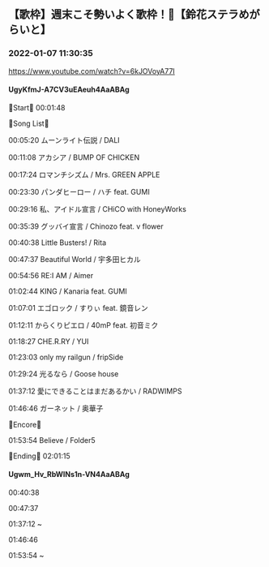 ## 【歌枠】週末こそ勢いよく歌枠！🔔【鈴花ステラめがらいと】
### 2022-01-07 11:30:35
https://www.youtube.com/watch?v=6kJOVoyA77I
#### UgyKfmJ-A7CV3uEAeuh4AaABAg
🔔Start🔔 00:01:48



🔔Song List🔔

00:05:20 ムーンライト伝説 / DALI

00:11:08 アカシア / BUMP OF CHICKEN

00:17:24 ロマンチシズム / Mrs. GREEN APPLE

00:23:30 パンダヒーロー / ハチ feat. GUMI

00:29:16 私、アイドル宣言 / CHiCO with HoneyWorks

00:35:39 グッバイ宣言 / Chinozo feat. v flower

00:40:38 Little Busters! / Rita

00:47:37 Beautiful World / 宇多田ヒカル

00:54:56 RE:I AM / Aimer

01:02:44 KING / Kanaria feat. GUMI

01:07:01 エゴロック / すりぃ feat. 鏡音レン

01:12:11 からくりピエロ / 40mP feat. 初音ミク

01:18:27 CHE.R.RY / YUI

01:23:03 only my railgun / fripSide

01:29:24 光るなら / Goose house

01:37:12 愛にできることはまだあるかい / RADWIMPS

01:46:46 ガーネット / 奥華子



🔔Encore🔔

01:53:54 Believe / Folder5



🔔Ending🔔 02:01:15

#### Ugwm_Hv_RbWINs1n-VN4AaABAg
00:40:38

00:47:37

01:37:12 ~

01:46:46

01:53:54 ~

